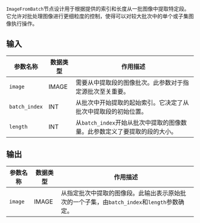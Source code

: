 `ImageFromBatch`节点设计用于根据提供的索引和长度从一批图像中提取特定段。它允许对批处理图像进行更细粒度的控制，使得可以对较大批次中的单个或子集图像执行操作。

## 输入

| 参数名称     | 数据类型 | 作用描述                                   |
| ------------ | -------- | ------------------------------------------ |
| `image`      | IMAGE    | 需要从中提取段的图像批次。此参数对于指定源批次至关重要。 |
| `batch_index`| INT      | 从批次中开始提取的起始索引。它决定了从批次中提取段的初始位置。 |
| `length`     | INT      | 从`batch_index`开始从批次中提取的图像数量。此参数定义了要提取的段的大小。 |

## 输出

| 参数名称 | 数据类型 | 作用描述                                     |
| -------- | -------- | -------------------------------------------- |
| `image`  | IMAGE    | 从指定批次中提取的图像段。此输出表示原始批次的一个子集，由`batch_index`和`length`参数确定。 |
